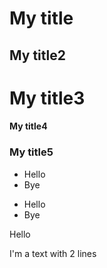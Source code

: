 # My title
## My title2
# My title3
#### My title4
### My title5

- Hello
- Bye

* Hello
* Bye

Hello

I'm a text
with 2 lines